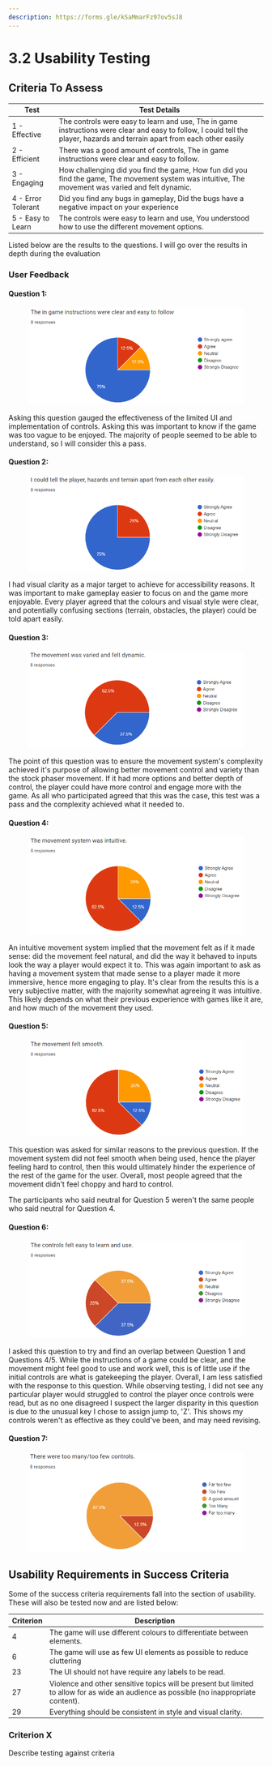 ```yaml
---
description: https://forms.gle/kSaMmarFz97ov5sJ8
---
```


# 3.2 Usability Testing

## Criteria To Assess

| Test               | Test Details                                                                                                                                                               |
| ------------------ | -------------------------------------------------------------------------------------------------------------------------------------------------------------------------- |
| 1 - Effective      | The controls were easy to learn and use, The in game instructions were clear and easy to follow, I could tell the player, hazards and terrain apart from each other easily |
| 2 - Efficient      | There was a good amount of controls, The in game instructions were clear and easy to follow.                                                                               |
| 3 - Engaging       | How challenging did you find the game, How fun did you find the game, The movement system was intuitive, The movement was varied and felt dynamic.                         |
| 4 - Error Tolerant | Did you find any bugs in gameplay, Did the bugs have a negative impact on your experience                                                                                  |
| 5 - Easy to Learn  | The controls were easy to learn and use, You understood how to use the different movement options.                                                                         |

Listed below are the results to the questions. I will go over the results in depth during the evaluation

### User Feedback

#### Question 1:

<figure><img src="../.gitbook/assets/image (2) (1).png" alt=""><figcaption></figcaption></figure>

Asking this question gauged the effectiveness of the limited UI and implementation of controls. Asking this was important to know if the game was too vague to be enjoyed. The majority of people seemed to be able to understand, so I will consider this a pass.

#### Question 2:

<figure><img src="../.gitbook/assets/image (4).png" alt=""><figcaption></figcaption></figure>

I had visual clarity as a major target to achieve for accessibility reasons. It was important to make gameplay easier to focus on and the game more enjoyable. Every player agreed that the colours and visual style were clear, and potentially confusing sections (terrain, obstacles, the player) could be told apart easily.

#### Question 3:

<figure><img src="../.gitbook/assets/image (3).png" alt=""><figcaption></figcaption></figure>

The point of this question was to ensure the movement system's complexity achieved it's purpose of allowing better movement control and variety than the stock phaser movement. If it had more options and better depth of control, the player could have more control and engage more with the game. As all who participated agreed that this was the case, this test was a pass and the complexity achieved what it needed to.

#### Question 4:

<figure><img src="../.gitbook/assets/image (12).png" alt=""><figcaption></figcaption></figure>

An intuitive movement system implied that the movement felt as if it made sense: did the movement feel natural, and did the way it behaved to inputs look the way a player would expect it to. This was again important to ask as having a movement system that made sense to a player made it more immersive, hence more engaging to play. It's clear from the results this is a very subjective matter, with the majority somewhat agreeing it was intuitive. This likely depends on what their previous experience with games like it are, and how much of the movement they used.

#### Question 5:

<figure><img src="../.gitbook/assets/image (8).png" alt=""><figcaption></figcaption></figure>

This question was asked for similar reasons to the previous question. If the movement system did not feel smooth when being used, hence the player feeling hard to control, then this would ultimately hinder the experience of the rest of the game for the user. Overall, most people agreed that the movement didn't feel choppy and hard to control.

The participants who said neutral for Question 5 weren't the same people who said neutral for Question 4.

#### Question 6:

<figure><img src="../.gitbook/assets/image (1).png" alt=""><figcaption></figcaption></figure>

I asked this question to try and find an overlap between Question 1 and Questions 4/5. While the instructions of a game could be clear, and the movement might feel good to use and work well, this is of little use if the initial controls are what is gatekeeping the player. Overall, I am less satisfied with the response to this question. While observing testing, I did not see any particular player would struggled to control the player once controls were read, but as no one disagreed I suspect the larger disparity in this question is due to the unusual key I chose to assign jump to, 'Z'. This shows my controls weren't as effective as they could've been, and may need revising.

#### Question 7:

<figure><img src="../.gitbook/assets/image (13).png" alt=""><figcaption></figcaption></figure>



## Usability Requirements in Success Criteria

Some of the success criteria requirements fall into the section of usability. These will also be tested now and are listed below:

| Criterion | Description                                                                                                                              |
| --------- | ---------------------------------------------------------------------------------------------------------------------------------------- |
| 4         | The game will use different colours to differentiate between elements.                                                                   |
| 6         | The game will use as few UI elements as possible to reduce cluttering                                                                    |
| 23        | The UI should not have require any labels to be read.                                                                                    |
| 27        | Violence and other sensitive topics will be present but limited to allow for as wide an audience as possible (no inappropriate content). |
| 29        | Everything should be consistent in style and visual clarity.                                                                             |

### Criterion X

Describe testing against criteria
